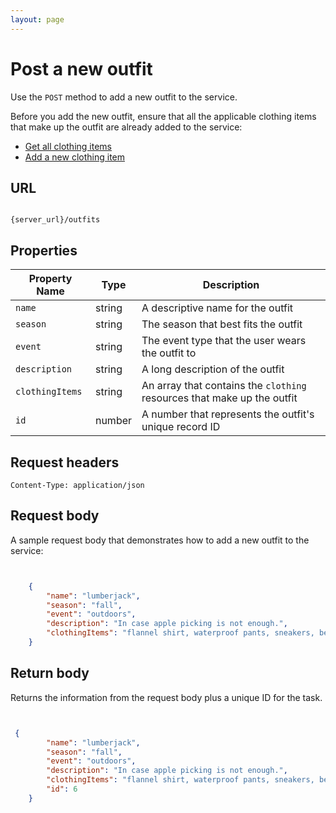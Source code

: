 ```yaml
---
layout: page
---
```


# Post a new outfit

Use the `POST` method to add a new outfit to the service.

Before you add the new outfit, ensure that all the applicable clothing items that make up the outfit are already added to the service:

* [Get all clothing items](clothing-get-all-clothing-items.md)
* [Add a new clothing item](../clothing-add-a-new-clothing-item.md)

## URL

```shell

{server_url}/outfits
```

## Properties

|Property Name |Type |Description |
|---------------|-----|------------|
| `name`      |string |A descriptive name for the outfit|
|`season`    |string |The season that best fits the outfit|
|`event`     |string |The event type that the user wears the outfit to|
|`description` |string |A long description of the outfit|
|`clothingItems`|string | An array that contains the `clothing` resources that make up the outfit|
|`id` |number |A number that represents the outfit's unique record ID|

## Request headers

`Content-Type: application/json`

## Request body

A sample request body that demonstrates how to add a new outfit to the service:

```json


    {
        "name": "lumberjack",
        "season": "fall",
        "event": "outdoors",
        "description": "In case apple picking is not enough.",
        "clothingItems": "flannel shirt, waterproof pants, sneakers, beanie",
    }

```

## Return body

Returns the information from the request body plus a unique ID for the task.

```json


 {
        "name": "lumberjack",
        "season": "fall",
        "event": "outdoors",
        "description": "In case apple picking is not enough.",
        "clothingItems": "flannel shirt, waterproof pants, sneakers, beanie",
        "id": 6
    }
```
